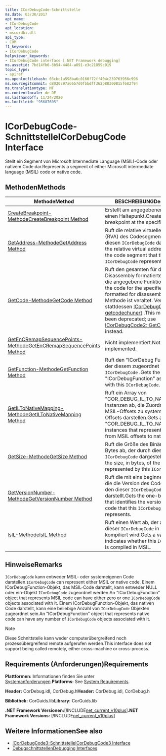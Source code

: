 ```yaml
---
title: ICorDebugCode-Schnittstelle
ms.date: 03/30/2017
api_name:
- ICorDebugCode
api_location:
- mscordbi.dll
api_type:
- COM
f1_keywords:
- ICorDebugCode
helpviewer_keywords:
- ICorDebugCode interface [.NET Framework debugging]
ms.assetid: 7bd14fb6-8b54-4484-a891-e3c21859c019
topic_type:
- apiref
ms.openlocfilehash: 03cbc1a598ba6c0166f72ff404c239763956c996
ms.sourcegitcommit: d8020797a6657d0fbbdff362b80300815f682f94
ms.translationtype: MT
ms.contentlocale: de-DE
ms.lasthandoff: 11/24/2020
ms.locfileid: "95687605"
---
```

# <a name="icordebugcode-interface"></a><span data-ttu-id="21250-102">ICorDebugCode-Schnittstelle</span><span class="sxs-lookup"><span data-stu-id="21250-102">ICorDebugCode Interface</span></span>

<span data-ttu-id="21250-103">Stellt ein Segment von Microsoft Intermediate Language (MSIL)-Code oder nativem Code dar.</span><span class="sxs-lookup"><span data-stu-id="21250-103">Represents a segment of either Microsoft intermediate language (MSIL) code or native code.</span></span>  
  
## <a name="methods"></a><span data-ttu-id="21250-104">Methoden</span><span class="sxs-lookup"><span data-stu-id="21250-104">Methods</span></span>  
  
|<span data-ttu-id="21250-105">Methode</span><span class="sxs-lookup"><span data-stu-id="21250-105">Method</span></span>|<span data-ttu-id="21250-106">BESCHREIBUNG</span><span class="sxs-lookup"><span data-stu-id="21250-106">Description</span></span>|  
|------------|-----------------|  
|[<span data-ttu-id="21250-107">CreateBreakpoint-Methode</span><span class="sxs-lookup"><span data-stu-id="21250-107">CreateBreakpoint Method</span></span>](icordebugcode-createbreakpoint-method.md)|<span data-ttu-id="21250-108">Erstellt am angegebenen Offset einen Haltepunkt.</span><span class="sxs-lookup"><span data-stu-id="21250-108">Creates a breakpoint at the specified offset.</span></span>|  
|[<span data-ttu-id="21250-109">GetAddress-Methode</span><span class="sxs-lookup"><span data-stu-id="21250-109">GetAddress Method</span></span>](icordebugcode-getaddress-method.md)|<span data-ttu-id="21250-110">Ruft die relative virtuelle Adresse (RVA) des Codesegments ab, das diesen `ICorDebugCode` darstellt.</span><span class="sxs-lookup"><span data-stu-id="21250-110">Gets the relative virtual address (RVA) of the code segment that this `ICorDebugCode` represents.</span></span>|  
|[<span data-ttu-id="21250-111">GetCode-Methode</span><span class="sxs-lookup"><span data-stu-id="21250-111">GetCode Method</span></span>](icordebugcode-getcode-method.md)|<span data-ttu-id="21250-112">Ruft den gesamten für die Disassembly formatierten Code für die angegebene Funktion ab.</span><span class="sxs-lookup"><span data-stu-id="21250-112">Gets all the code for the specified function, formatted for disassembly.</span></span> <span data-ttu-id="21250-113">Diese Methode ist veraltet. Verwenden Sie stattdessen [ICorDebugCode2:: getcodechunert](icordebugcode2-getcodechunks-method.md) .</span><span class="sxs-lookup"><span data-stu-id="21250-113">This method has been deprecated; use [ICorDebugCode2::GetCodeChunks](icordebugcode2-getcodechunks-method.md) instead.</span></span>|  
|[<span data-ttu-id="21250-114">GetEnCRemapSequencePoints-Methode</span><span class="sxs-lookup"><span data-stu-id="21250-114">GetEnCRemapSequencePoints Method</span></span>](icordebugcode-getencremapsequencepoints-method.md)|<span data-ttu-id="21250-115">Nicht implementiert.</span><span class="sxs-lookup"><span data-stu-id="21250-115">Not implemented.</span></span>|  
|[<span data-ttu-id="21250-116">GetFunction-Methode</span><span class="sxs-lookup"><span data-stu-id="21250-116">GetFunction Method</span></span>](icordebugcode-getfunction-method.md)|<span data-ttu-id="21250-117">Ruft den "ICorDebug Function" ab, der diesem zugeordnet ist `ICorDebugCode` .</span><span class="sxs-lookup"><span data-stu-id="21250-117">Gets the "ICorDebugFunction" associated with this `ICorDebugCode`.</span></span>|  
|[<span data-ttu-id="21250-118">GetILToNativeMapping-Methode</span><span class="sxs-lookup"><span data-stu-id="21250-118">GetILToNativeMapping Method</span></span>](icordebugcode-getiltonativemapping-method.md)|<span data-ttu-id="21250-119">Ruft ein Array von "COR_DEBUG_IL_TO_NATIVE_MAP"-Instanzen ab, die Zuordnungen von MSIL-Offsets zu systemeigenen Offsets darstellen.</span><span class="sxs-lookup"><span data-stu-id="21250-119">Gets an array of "COR_DEBUG_IL_TO_NATIVE_MAP" instances that represent mappings from MSIL offsets to native offsets.</span></span>|  
|[<span data-ttu-id="21250-120">GetSize-Methode</span><span class="sxs-lookup"><span data-stu-id="21250-120">GetSize Method</span></span>](icordebugcode-getsize-method.md)|<span data-ttu-id="21250-121">Ruft die Größe des Binärcodes in Bytes ab, der durch diesen `ICorDebugCode` dargestellt wird.</span><span class="sxs-lookup"><span data-stu-id="21250-121">Gets the size, in bytes, of the binary code represented by this `ICorDebugCode`.</span></span>|  
|[<span data-ttu-id="21250-122">GetVersionNumber-Methode</span><span class="sxs-lookup"><span data-stu-id="21250-122">GetVersionNumber Method</span></span>](icordebugcode-getversionnumber-method.md)|<span data-ttu-id="21250-123">Ruft die mit eins beginnende Zahl ab, die die Version des Codes angibt, den dieser `ICorDebugCode` darstellt.</span><span class="sxs-lookup"><span data-stu-id="21250-123">Gets the one-based number that identifies the version of the code that this `ICorDebugCode` represents.</span></span>|  
|[<span data-ttu-id="21250-124">IsIL-Methode</span><span class="sxs-lookup"><span data-stu-id="21250-124">IsIL Method</span></span>](icordebugcode-isil-method.md)|<span data-ttu-id="21250-125">Ruft einen Wert ab, der angibt, ob dieser `ICorDebugCode` in MSIL kompiliert wird.</span><span class="sxs-lookup"><span data-stu-id="21250-125">Gets a value that indicates whether this `ICorDebugCode` is compiled in MSIL.</span></span>|  
  
## <a name="remarks"></a><span data-ttu-id="21250-126">Hinweise</span><span class="sxs-lookup"><span data-stu-id="21250-126">Remarks</span></span>  

 <span data-ttu-id="21250-127">`ICorDebugCode` kann entweder MSIL- oder systemeigenen Code darstellen.</span><span class="sxs-lookup"><span data-stu-id="21250-127">`ICorDebugCode` can represent either MSIL or native code.</span></span> <span data-ttu-id="21250-128">Einem ICorDebugFunction-Objekt, das MSIL-Code darstellt, kann entweder NULL oder ein-Objekt `ICorDebugCode` zugeordnet werden.</span><span class="sxs-lookup"><span data-stu-id="21250-128">An "ICorDebugFunction" object that represents MSIL code can have either zero or one `ICorDebugCode` objects associated with it.</span></span> <span data-ttu-id="21250-129">Einem ICorDebugFunction-Objekt, das nativen Code darstellt, kann eine beliebige Anzahl von `ICorDebugCode` Objekten zugeordnet sein.</span><span class="sxs-lookup"><span data-stu-id="21250-129">An "ICorDebugFunction" object that represents native code can have any number of `ICorDebugCode` objects associated with it.</span></span>  
  
> [!NOTE]
> <span data-ttu-id="21250-130">Diese Schnittstelle kann weder computerübergreifend noch prozessübergreifend remote aufgerufen werden.</span><span class="sxs-lookup"><span data-stu-id="21250-130">This interface does not support being called remotely, either cross-machine or cross-process.</span></span>  
  
## <a name="requirements"></a><span data-ttu-id="21250-131">Requirements (Anforderungen)</span><span class="sxs-lookup"><span data-stu-id="21250-131">Requirements</span></span>  

 <span data-ttu-id="21250-132">**Plattformen:** Informationen finden Sie unter [Systemanforderungen](../../get-started/system-requirements.md).</span><span class="sxs-lookup"><span data-stu-id="21250-132">**Platforms:** See [System Requirements](../../get-started/system-requirements.md).</span></span>  
  
 <span data-ttu-id="21250-133">**Header:** CorDebug.idl, CorDebug.h</span><span class="sxs-lookup"><span data-stu-id="21250-133">**Header:** CorDebug.idl, CorDebug.h</span></span>  
  
 <span data-ttu-id="21250-134">**Bibliothek:** CorGuids.lib</span><span class="sxs-lookup"><span data-stu-id="21250-134">**Library:** CorGuids.lib</span></span>  
  
 <span data-ttu-id="21250-135">**.NET Framework Versionen:**[!INCLUDE[net_current_v10plus](../../../../includes/net-current-v10plus-md.md)]</span><span class="sxs-lookup"><span data-stu-id="21250-135">**.NET Framework Versions:** [!INCLUDE[net_current_v10plus](../../../../includes/net-current-v10plus-md.md)]</span></span>  
  
## <a name="see-also"></a><span data-ttu-id="21250-136">Weitere Informationen</span><span class="sxs-lookup"><span data-stu-id="21250-136">See also</span></span>

- [<span data-ttu-id="21250-137">ICorDebugCode3-Schnittstelle</span><span class="sxs-lookup"><span data-stu-id="21250-137">ICorDebugCode3 Interface</span></span>](icordebugcode3-interface.md)
- [<span data-ttu-id="21250-138">Debugschnittstellen</span><span class="sxs-lookup"><span data-stu-id="21250-138">Debugging Interfaces</span></span>](debugging-interfaces.md)
